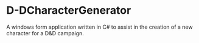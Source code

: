 # D-DCharacterGenerator
A windows form application written in C# to assist in the creation of a new character for a D&amp;D campaign.
